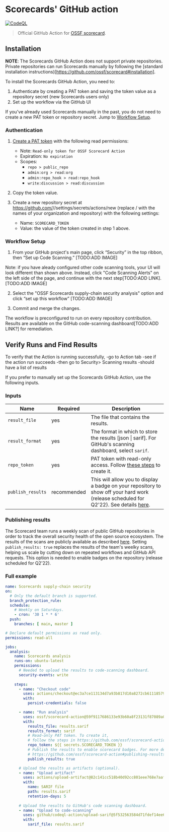 # Scorecards' GitHub action
[![CodeQL](https://github.com/ossf/scorecard-action/actions/workflows/codeql-analysis.yml/badge.svg)](https://github.com/ossf/scorecard-action/actions/workflows/codeql-analysis.yml)
> Official GitHub Action for [OSSF scorecard](https://github.com/ossf/scorecard).

## Installation
**NOTE**: The Scorecards GitHub Action does not support private repositories. Private repositories can run Scorecards manually by following the [standard installation instructions)[https://github.com/ossf/scorecard#installation].

To install the Scorecards GitHub Action, you need to:

1) Authenticate by creating a PAT token and saving the token value as a repository secret (new Scorecards users only)
2) Set up the workflow via the GitHub UI

If you've already used Scorecards manually in the past, you do not need to create a new PAT token or repository secret. Jump to [Workflow Setup](workflow-setup). 

### Authentication
1. [Create a PAT token](https://github.com/settings/tokens/new) with the following read permissions:
    - Note: `Read-only token for OSSF Scorecard Action`
    - Expiration: `No expiration`
    - Scopes: 
        * `repo > public_repo`
        * `admin:org > read:org`
        * `admin:repo_hook > read:repo_hook`
        * `write:discussion > read:discussion`
        
2. Copy the token value. 

3. Create a new repository secret at https://github.com/<org>/<repo>/settings/secrets/actions/new (replace <org>/<repo> with the names of your organization and repository) with the following settings:
    - Name: `SCORECARD_TOKEN`
    - Value: the value of the token created in step 1 above.

### Workflow Setup
1) From your GitHub project's main page, click “Security” in the top ribbon, then “Set up Code Scanning.” 
[TODO:ADD IMAGE]

Note: if you have aleady configured other code scanning tools, your UI will look different than shown above. Instead, click "Code Scanning Alerts" on the left side of the page, and continue with the next step[TODO:ADD LINK]. 
[TODO:ADD IMAGE]

2) Select the "OSSF Scorecards supply-chain security analysis" option and click “set up this workflow”
[TODO:ADD IMAGE]

3) Commit and merge the changes.

The workflow is preconfigured to run on every repository contribution. Results are available on the GitHub code-scanning dashboard[TODO:ADD LINK?] for remediation. 

## Verify Runs and Find Results
To verify that the Action is running successfully, 
-go to Action tab
-see if the action run succeeds
-then go to Security> Scanning results
-should have a list of results






If you prefer to manually set up the Scorecards GitHub Action, use the following inputs.

### Inputs

| Name | Required | Description |
| ----- | -------- | ----------- |
| `result_file` | yes | The file that contains the results. |
| `result_format` | yes | The format in which to store the results [json \| sarif]. For GitHub's scanning dashboard, select `sarif`. |
| `repo_token` | yes | PAT token with read-only access. Follow [these steps](#pat-token-creation) to create it. |
| `publish_results` | recommended | This will allow you to display a badge on your repository to show off your hard work (release scheduled for Q2'22). See details [here](#publishing-results).|

### Publishing results
The Scorecard team runs a weekly scan of public GitHub repositories in order to track 
the overall security health of the open source ecosystem. The results of the scans are publicly
available as described [here](https://github.com/ossf/scorecard#public-data).
Setting `publish_results: true` replaces the results of the team's weelky scans, 
helping us scale by cutting down on repeated workflows and GitHub API requests.
This option is needed to enable badges on the repository (release scheduled for Q2'22). 

### Full example

```yml
name: Scorecards supply-chain security
on: 
  # Only the default branch is supported.
  branch_protection_rule:
  schedule:
    # Weekly on Saturdays.
    - cron: '30 1 * * 6'
  push:
    branches: [ main, master ]

# Declare default permissions as read only.
permissions: read-all

jobs:
  analysis:
    name: Scorecards analysis
    runs-on: ubuntu-latest
    permissions:
      # Needed to upload the results to code-scanning dashboard.
      security-events: write
    
    steps:
      - name: "Checkout code"
        uses: actions/checkout@ec3a7ce113134d7a93b817d10a8272cb61118579 # v2.4.0
        with:
          persist-credentials: false

      - name: "Run analysis"
        uses: ossf/scorecard-action@59f9117686133e93b60a8f23131f87089a076e1b
        with:
          results_file: results.sarif
          results_format: sarif
          # Read-only PAT token. To create it,
          # follow the steps in https://github.com/ossf/scorecard-action#pat-token-creation.
          repo_token: ${{ secrets.SCORECARD_TOKEN }}
          # Publish the results to enable scorecard badges. For more details, see
          # https://github.com/ossf/scorecard-action#publishing-results.
          publish_results: true

      # Upload the results as artifacts (optional).
      - name: "Upload artifact"
        uses: actions/upload-artifact@82c141cc518b40d92cc801eee768e7aafc9c2fa2 # v2.3.1
        with:
          name: SARIF file
          path: results.sarif
          retention-days: 5
      
      # Upload the results to GitHub's code scanning dashboard.
      - name: "Upload to code-scanning"
        uses: github/codeql-action/upload-sarif@5f532563584d71fdef14ee64d17bafb34f751ce5 # v1.0.26
        with:
          sarif_file: results.sarif
```
